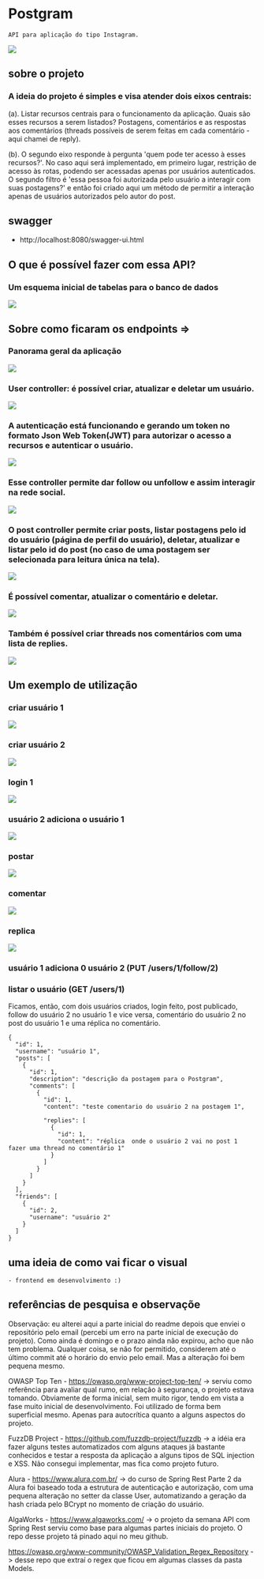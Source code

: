 # Postgram

    API para aplicação do tipo Instagram.
    
![](/readme-images/postgramlogo.png)

## sobre o projeto

### A ideia do projeto é simples e visa atender dois eixos centrais:

(a). Listar recursos centrais para o funcionamento da aplicação. Quais são esses recursos a serem listados? Postagens, comentários e as respostas aos comentários
(threads possíveis de serem feitas em cada comentário - aqui chamei de reply).
	
(b). O segundo eixo responde à pergunta 'quem pode ter acesso à esses recursos?'. No caso aqui será implementado, em primeiro lugar, restrição de acesso às rotas, podendo ser acessadas apenas por usuários autenticados. O segundo filtro é 'essa pessoa foi autorizada pelo usuário a interagir com suas postagens?' e então foi criado aqui um método de permitir a interação apenas de usuários autorizados pelo autor do post.

## swagger

- http://localhost:8080/swagger-ui.html
      
## O que é possível fazer com essa API?

### Um esquema inicial de tabelas para o banco de dados



![](/readme-images/schema.png)




## Sobre como ficaram os endpoints =>
	
### Panorama geral da aplicação



	
![](/readme-images/panorama-geral-swagger.png)


	
### User controller: é possível criar, atualizar e deletar um usuário.


	
![](/readme-images/user-controller.png)


	
### A autenticação está funcionando e gerando um token no formato Json Web Token(JWT) para autorizar o acesso a recursos e autenticar o usuário.


	
![](/readme-images/autentica.png)




	
### Esse controller permite dar follow ou unfollow e assim interagir na rede social.



	
![](/readme-images/friend-controller.png)




	
### O post controller permite criar posts, listar postagens pelo id do usuário (página de perfil do usuário), deletar, atualizar e listar pelo id do post (no caso de uma postagem ser selecionada para leitura única na tela).



	
![](/readme-images/post-controller.png)



	
### É possível comentar, atualizar o comentário e deletar.



	
![](/readme-images/comment-controller.png)



	
### Também é possível criar threads nos comentários com uma lista de replies.


	
![](/readme-images/reply-controller.png)


## Um exemplo de utilização

### criar usuário 1


![](/readme-images/passo1.png)


### criar usuário 2


![](/readme-images/passo2.png)


### login 1


![](/readme-images/passo3.png)


### usuário 2 adiciona o usuário 1


![](/readme-images/passo4.png)


### postar

![](/readme-images/passo5.png)


### comentar


![](/readme-images/passo6.png)


### replica

![](/readme-images/passo7.png)


### usuário 1 adiciona 0 usuário 2 (PUT /users/1/follow/2)

### listar o usuário (GET /users/1)

Ficamos, então, com dois usuários criados, login feito, post publicado, follow do usuário 2 no usuário 1 e vice versa, comentário do usuário 2 no post do usuário 1 e uma réplica no comentário.

```
{
  "id": 1,
  "username": "usuário 1",
  "posts": [
    {
      "id": 1,
      "description": "descrição da postagem para o Postgram",
      "comments": [
        {
          "id": 1,
          "content": "teste comentario do usuário 2 na postagem 1",

          "replies": [
            {
              "id": 1,
              "content": "réplica  onde o usuário 2 vai no post 1 fazer uma thread no comentário 1"
            }
          ]
        }
      ]
    }
  ],
  "friends": [
    {
      "id": 2,
      "username": "usuário 2"
    }
  ]
}
```    

## uma ideia de como vai ficar o visual


    - frontend em desenvolvimento :)


## referências de pesquisa e observaçõe

Observação: eu alterei aqui a parte inicial do readme depois que enviei o repositório pelo email (percebi um erro na parte inicial de execução do projeto). Como ainda é domingo e o prazo ainda não expirou, acho que não tem problema. Qualquer coisa, se não for permitido, considerem até o último commit até o horário do envio pelo email. Mas a alteração foi bem pequena mesmo.

OWASP Top Ten - https://owasp.org/www-project-top-ten/ -> serviu como referência para avaliar qual rumo, em relação à segurança, o projeto estava tomando. Obviamente de forma inicial, sem muito rigor, tendo em vista a fase muito inicial de desenvolvimento. Foi utilizado de forma bem superficial mesmo. Apenas para autocrítica quanto a alguns aspectos do projeto.

FuzzDB Project - https://github.com/fuzzdb-project/fuzzdb -> a idéia era fazer alguns testes automatizados com alguns ataques já bastante conhecidos e testar a resposta da aplicação a alguns tipos de SQL injection e XSS. Não consegui implementar, mas fica como projeto futuro.

Alura - https://www.alura.com.br/ -> do curso de Spring Rest Parte 2 da Alura foi baseado toda a estrutura de autenticação e autorização, com uma pequena alteração no setter da classe User, automatizando a geração da hash criada pelo BCrypt no momento de criação do usuário.

AlgaWorks - https://www.algaworks.com/ -> o projeto da semana API com Spring Rest serviu como base para algumas partes iniciais do projeto. O repo desse projeto tá pinado aqui no meu github.

https://owasp.org/www-community/OWASP_Validation_Regex_Repository -> desse repo que extraí o regex que ficou em algumas classes da pasta Models.

